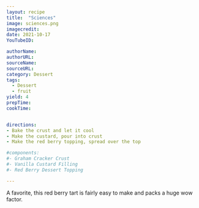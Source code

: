 ```yaml
---
layout: recipe
title:  "Sciences"
image: sciences.png
imagecredit:
date: 2021-10-17
YouTubeID:

authorName:
authorURL:
sourceName:
sourceURL:
category: Dessert
tags:
  - Dessert
  - fruit
yield: 4
prepTime:
cookTime:


directions:
- Bake the crust and let it cool
- Make the custard, pour into crust
- Make the red berry topping, spread over the top

#components:
#- Graham Cracker Crust
#- Vanilla Custard Filling
#- Red Berry Dessert Topping

---
```


A favorite, this red berry tart is fairly easy to make and packs a huge wow factor.
